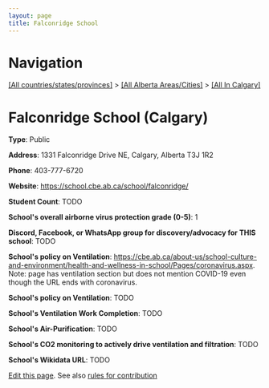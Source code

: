 ```yaml
---
layout: page
title: Falconridge School
---
```

# Navigation

[[All countries/states/provinces]](../../..) > [[All Alberta Areas/Cities]](../..) > [[All In Calgary]](..)

# Falconridge School (Calgary)

**Type**: Public

**Address**: 1331 Falconridge Drive NE, Calgary, Alberta T3J 1R2

**Phone**: 403-777-6720

**Website**: <https://school.cbe.ab.ca/school/falconridge/>

**Student Count**: TODO

**School's overall airborne virus protection grade (0-5)**: 1

**Discord, Facebook, or WhatsApp group for discovery/advocacy for THIS school**: TODO

**School's policy on Ventilation**: <https://cbe.ab.ca/about-us/school-culture-and-environment/health-and-wellness-in-school/Pages/coronavirus.aspx>. Note: page has ventilation section but does not mention COVID-19 even though the URL ends with coronavirus.

**School's policy on Ventilation**: TODO

**School's Ventilation Work Completion**: TODO

**School's Air-Purification**: TODO

**School's CO2 monitoring to actively drive ventilation and filtration**: TODO

**School's Wikidata URL**: TODO


[Edit this page](https://github.com/ventilate-schools/AB/edit/main/./Calgary/Falconridge_School.md). See also [rules for contribution](../../../contribution-rules/)